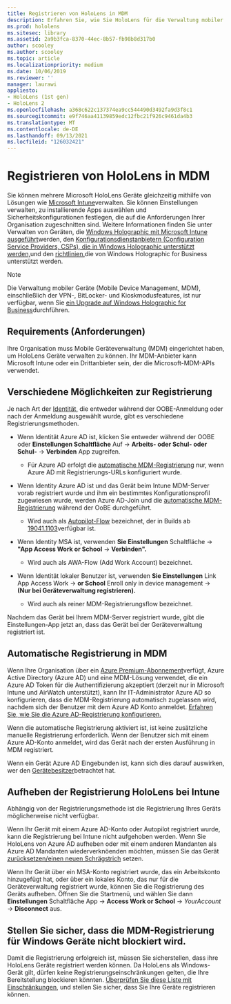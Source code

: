 ```yaml
---
title: Registrieren von HoloLens in MDM
description: Erfahren Sie, wie Sie HoloLens für die Verwaltung mobiler Geräte (Mobile Device Management, MDM) registrieren, um die Verwaltung mehrerer Geräte zu vereinfachen.
ms.prod: hololens
ms.sitesec: library
ms.assetid: 2a9b3fca-8370-44ec-8b57-fb98b8d317b0
author: scooley
ms.author: scooley
ms.topic: article
ms.localizationpriority: medium
ms.date: 10/06/2019
ms.reviewer: ''
manager: laurawi
appliesto:
- HoloLens (1st gen)
- HoloLens 2
ms.openlocfilehash: a368c622c137374ea9cc544490d3492fa9d3f8c1
ms.sourcegitcommit: e9f746aa41139859edc12fbc21f926c9461da4b3
ms.translationtype: MT
ms.contentlocale: de-DE
ms.lasthandoff: 09/13/2021
ms.locfileid: "126032421"
---
```

# <a name="enroll-hololens-in-mdm"></a>Registrieren von HoloLens in MDM

Sie können mehrere Microsoft HoloLens Geräte gleichzeitig mithilfe von Lösungen wie [Microsoft Intune](/intune/windows-holographic-for-business)verwalten. Sie können Einstellungen verwalten, zu installierende Apps auswählen und Sicherheitskonfigurationen festlegen, die auf die Anforderungen Ihrer Organisation zugeschnitten sind. Weitere Informationen finden Sie unter Verwalten von Geräten, die [Windows Holographic mit Microsoft Intune ausgeführt](/intune/windows-holographic-for-business)werden, den [Konfigurationsdienstanbietern (Configuration Service Providers, CSPs), die in Windows Holographic unterstützt werden,](https://msdn.microsoft.com/windows/hardware/commercialize/customize/mdm/configuration-service-provider-reference#hololens)und den [richtlinien,](https://msdn.microsoft.com/windows/hardware/commercialize/customize/mdm/policy-configuration-service-provider#hololenspolicies)die von Windows Holographic for Business unterstützt werden.

> [!NOTE]
> Die Verwaltung mobiler Geräte (Mobile Device Management, MDM), einschließlich der VPN-, BitLocker- und Kioskmodusfeatures, ist nur verfügbar, wenn Sie [ein Upgrade auf Windows Holographic for Business](hololens1-upgrade-enterprise.md)durchführen.

## <a name="requirements"></a>Requirements (Anforderungen)

 Ihre Organisation muss Mobile Geräteverwaltung (MDM) eingerichtet haben, um HoloLens Geräte verwalten zu können. Ihr MDM-Anbieter kann Microsoft Intune oder ein Drittanbieter sein, der die Microsoft-MDM-APIs verwendet.

## <a name="different-ways-to-enroll"></a>Verschiedene Möglichkeiten zur Registrierung

Je nach Art der [Identität,](hololens-identity.md) die entweder während der OOBE-Anmeldung oder nach der Anmeldung ausgewählt wurde, gibt es verschiedene Registrierungsmethoden.

- Wenn Identität Azure AD ist, klicken Sie entweder während der OOBE oder **Einstellungen Schaltfläche** Auf  ->  **Arbeits- oder Schul- oder Schul-**  ->  **Verbinden** App zugreifen.
    - Für Azure AD erfolgt die [automatische MDM-Registrierung](hololens-enroll-mdm.md#auto-enrollment-in-mdm) nur, wenn Azure AD mit Registrierungs-URLs konfiguriert wurde.

- Wenn Identity Azure AD ist und das Gerät beim Intune MDM-Server vorab registriert wurde und ihm ein bestimmtes Konfigurationsprofil zugewiesen wurde, werden Azure AD-Join und die [automatische MDM-Registrierung](hololens-enroll-mdm.md#auto-enrollment-in-mdm) während der OoBE durchgeführt.
    - Wird auch als [Autopilot-Flow](hololens2-autopilot.md) bezeichnet, der in Builds ab [19041.1103](hololens-release-notes.md#windows-holographic-version-2004)verfügbar ist.


- Wenn Identity MSA ist, verwenden **Sie Einstellungen** Schaltfläche  ->  **"App Access Work or School**  ->  **Verbinden".**
    - Wird auch als AWA-Flow (Add Work Account) bezeichnet.
- Wenn Identität lokaler Benutzer ist, verwenden **Sie Einstellungen** Link App Access Work  ->  **or School** Enroll only in device management  ->  **(Nur bei Geräteverwaltung registrieren).**
    - Wird auch als reiner MDM-Registrierungsflow bezeichnet.

Nachdem das Gerät bei Ihrem MDM-Server registriert wurde, gibt die Einstellungen-App jetzt an, dass das Gerät bei der Geräteverwaltung registriert ist.

## <a name="auto-enrollment-in-mdm"></a>Automatische Registrierung in MDM

Wenn Ihre Organisation über ein [Azure Premium-Abonnement](https://azure.microsoft.com/overview/)verfügt, Azure Active Directory (Azure AD) und eine MDM-Lösung verwendet, die ein Azure AD Token für die Authentifizierung akzeptiert (derzeit nur in Microsoft Intune und AirWatch unterstützt), kann Ihr IT-Administrator Azure AD so konfigurieren, dass die MDM-Registrierung automatisch zugelassen wird, nachdem sich der Benutzer mit dem Azure AD Konto anmeldet. [Erfahren Sie, wie Sie die Azure AD-Registrierung konfigurieren.](/mem/intune/enrollment/windows-enroll#enable-windows-10-automatic-enrollment)

Wenn die automatische Registrierung aktiviert ist, ist keine zusätzliche manuelle Registrierung erforderlich. Wenn der Benutzer sich mit einem Azure AD-Konto anmeldet, wird das Gerät nach der ersten Ausführung in MDM registriert.

Wenn ein Gerät Azure AD Eingebunden ist, kann sich dies darauf auswirken, wer den [Gerätebesitzer](security-adminless-os.md#device-owner)betrachtet hat.

## <a name="unenroll-hololens-from-intune"></a>Aufheben der Registrierung HoloLens bei Intune

Abhängig von der Registrierungsmethode ist die Registrierung Ihres Geräts möglicherweise nicht verfügbar.

Wenn Ihr Gerät mit einem Azure AD-Konto oder Autopilot registriert wurde, kann die Registrierung bei Intune nicht aufgehoben werden. Wenn Sie HoloLens von Azure AD aufheben oder mit einem anderen Mandanten als Azure AD Mandanten wiederverknöenden möchten, müssen Sie das Gerät [zurücksetzen/einen neuen Schrägstrich](hololens-recovery.md#reset-the-device) setzen.

Wenn Ihr Gerät über ein MSA-Konto registriert wurde, das ein Arbeitskonto hinzugefügt hat, oder über ein lokales Konto, das nur für die Geräteverwaltung registriert wurde, können Sie die Registrierung des Geräts aufheben. Öffnen Sie die Startmenü, und wählen Sie dann **Einstellungen** Schaltfläche App  ->  **Access Work or School**  ->  *YourAccount*  ->  **Disconnect** aus.

## <a name="ensure-that-mdm-enrollment-isnt-blocked-for-windows-devices"></a>Stellen Sie sicher, dass die MDM-Registrierung für Windows Geräte nicht blockiert wird.

Damit die Registrierung erfolgreich ist, müssen Sie sicherstellen, dass ihre HoloLens Geräte registriert werden können. Da HoloLens als Windows-Gerät gilt, dürfen keine Registrierungseinschränkungen gelten, die Ihre Bereitstellung blockieren könnten. [Überprüfen Sie diese Liste mit Einschränkungen](/mem/intune/enrollment/enrollment-restrictions-set), und stellen Sie sicher, dass Sie Ihre Geräte registrieren können.